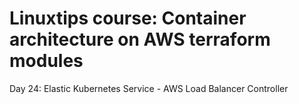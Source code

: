 # Linuxtips course: Container architecture on AWS terraform modules

Day 24: Elastic Kubernetes Service - AWS Load Balancer Controller

